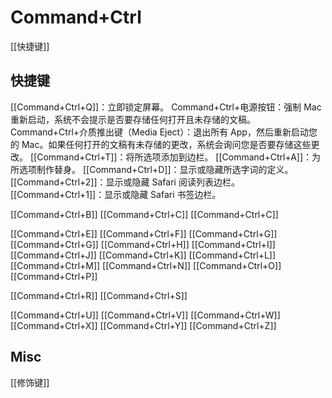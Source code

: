 # Command+Ctrl


[[快捷键]]


## 快捷键
[[Command+Ctrl+Q]]：立即锁定屏幕。
Command+Ctrl+电源按钮：强制 Mac 重新启动，系统不会提示是否要存储任何打开且未存储的文稿。
Command+Ctrl+介质推出键（Media Eject）：退出所有 App，然后重新启动您的 Mac。如果任何打开的文稿有未存储的更改，系统会询问您是否要存储这些更改。
[[Command+Ctrl+T]]：将所选项添加到边栏。
[[Command+Ctrl+A]]：为所选项制作替身。
[[Command+Ctrl+D]]：显示或隐藏所选字词的定义。
[[Command+Ctrl+2]]：显示或隐藏 Safari 阅读列表边栏。
[[Command+Ctrl+1]]：显示或隐藏 Safari 书签边栏。

[[Command+Ctrl+B]]
[[Command+Ctrl+C]]
[[Command+Ctrl+C]]

[[Command+Ctrl+E]]
[[Command+Ctrl+F]]
[[Command+Ctrl+G]]
[[Command+Ctrl+G]]
[[Command+Ctrl+H]]
[[Command+Ctrl+I]]
[[Command+Ctrl+J]]
[[Command+Ctrl+K]]
[[Command+Ctrl+L]]
[[Command+Ctrl+M]]
[[Command+Ctrl+N]]
[[Command+Ctrl+O]]
[[Command+Ctrl+P]]

[[Command+Ctrl+R]]
[[Command+Ctrl+S]]

[[Command+Ctrl+U]]
[[Command+Ctrl+V]]
[[Command+Ctrl+W]]
[[Command+Ctrl+X]]
[[Command+Ctrl+Y]]
[[Command+Ctrl+Z]]




## Misc

[[修饰键]]


